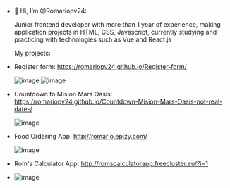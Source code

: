 - 👋 Hi, I’m @Romariopv24:

  Junior frontend developer with more than 1 year of experience, making application projects in HTML, CSS, Javascript, currently studying and practicing with technologies such as Vue and React.js
  
  My projects:
  
- Register form:
  https://romariopv24.github.io/Register-form/
  
  ![image](https://user-images.githubusercontent.com/89761966/161339540-1a73cab3-73da-406c-a44c-aaed73249a25.png)
  ![image](https://user-images.githubusercontent.com/89761966/161339670-c38c7570-8552-42df-8791-6dea3c8625db.png)

- Countdown to Mision Mars Oasis:
  https://romariopv24.github.io/Countdown-Mision-Mars-Oasis-not-real-date-/
  
  ![image](https://user-images.githubusercontent.com/89761966/161340036-ec3910be-e822-4fc1-8702-8bdfd4a9811b.png)

- Food Ordering App: 
   http://romario.epizy.com/
   
   ![image](https://user-images.githubusercontent.com/89761966/161340256-f7570f7e-3150-425d-ac49-04b87236461b.png)

- Rom's Calculator App: 
 http://romscalculatorapp.freecluster.eu/?i=1
- ![image](https://user-images.githubusercontent.com/89761966/161340396-1d52357a-6fc5-47e8-b92c-a2c679d158aa.png)

<!--
Romariopv24/Romariopv24 is a ✨ special ✨ repository because its `README.md` (this file) appears on your GitHub profile.
You can click the Preview link to take a look at your changes.
--->
